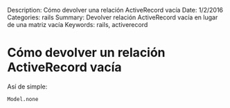Description: Cómo devolver una relación ActiveRecord vacía
Date: 1/2/2016
Categories: rails
Summary: Devolver relación ActiveRecord vacía en lugar de una matriz vacía
Keywords: rails, activerecord

# Cómo devolver un relación ActiveRecord vacía

Así de simple:

    Model.none

